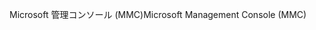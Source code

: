 <span data-ttu-id="4f4c5-101">Microsoft 管理コンソール (MMC)</span><span class="sxs-lookup"><span data-stu-id="4f4c5-101">Microsoft Management Console (MMC)</span></span>